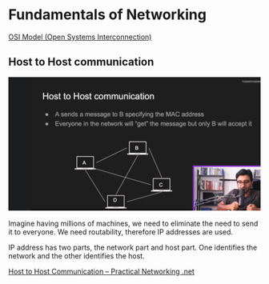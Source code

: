 # Fundamentals of Networking

[OSI Model (Open Systems Interconnection)](../Fundamentals%20of%20backend%20engineering%20626148e90d3840e88d5c8b434f9c983d/OSI%20Model%20(Open%20Systems%20Interconnection)%20508ed37a5806493d81e4114eb52fc76d.md)

## Host to Host communication

![Untitled](Fundamentals%20of%20Networking%20bc59251fbd8c4132acec168a4bc3e08d/Untitled.png)

Imagine having millions of machines, we need to eliminate the need to send it to everyone. We need routability, therefore IP addresses are used.

IP address has two parts, the network part and host part. One identifies the network and the other identifies the host.

[Host to Host Communication – Practical Networking .net](https://www.practicalnetworking.net/series/packet-traveling/host-to-host/)